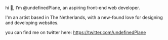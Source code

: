 hi 👋, I’m @undefinedPlane, an aspiring front-end web developer.

I'm an artist based in The Netherlands, with a new-found love for designing and developing websites.


you can find me on twitter here: https://twitter.com/undefinedPlane



<!---
undefinedPlane/undefinedPlane is a ✨ special ✨ repository because its `README.md` (this file) appears on your GitHub profile.
You can click the Preview link to take a look at your changes.
--->
